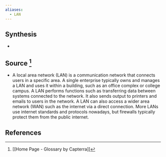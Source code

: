```yaml
---
aliases:
  - LAN
---
```

## Synthesis
- 
## Source [^1]
- A local area network (LAN) is a communication network that connects users in a specific area. A single enterprise typically owns and manages a LAN and uses it within a building, such as an office complex or college campus. A LAN performs functions such as transferring data between systems connected to the network. It also sends output to printers and emails to users in the network. A LAN can also access a wider area network (WAN) such as the internet via a direct connection. More LANs use internet standards and protocols nowadays, but firewalls typically protect them from the public internet.
## References

[^1]: [[Home Page - Glossary by Capterra]]